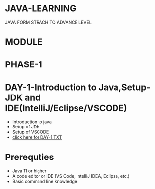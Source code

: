 # JAVA-LEARNING
JAVA FORM STRACH TO ADVANCE LEVEL

# MODULE
# PHASE-1
  # DAY-1-Introduction to Java,Setup-JDK and IDE(IntelliJ/Eclipse/VSCODE)
  - Introduction to java
  - Setup of JDK
  - Setup of VSCODE
  - [click here for DAY-1.TXT](https://github.com/vinayakmishra4/JAVA-LEARNING/blob/main/DAY-1-Introduction-to-Java-Setup-JDK-IDE-(IntelliJ/Eclipse/VSCODE)/DAY-1.TXT)

# Prerequties
- Java 11 or higher
- A code editor or IDE (VS Code, IntelliJ IDEA, Eclipse, etc.)
- Basic command line knowledge

